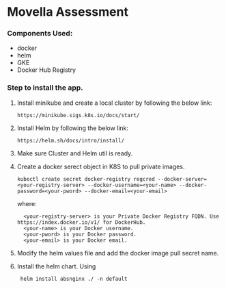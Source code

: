 # Movella Assessment

### Components Used:
- docker
- helm
- GKE
- Docker Hub Registry

### Step to install the app.

1. Install minikube and create a local cluster by following the below link:
  
   ``` https://minikube.sigs.k8s.io/docs/start/ ```

2. Install Helm by following the below link:

   ``` https://helm.sh/docs/intro/install/ ```

3. Make sure Cluster and Helm util is ready.
   
4. Create a docker serect object in K8S to pull private images.
    
    ```kubectl create secret docker-registry regcred --docker-server=<your-registry-server> --docker-username=<your-name> --docker-password=<your-pword> --docker-email=<your-email>```
    
    where:

         <your-registry-server> is your Private Docker Registry FQDN. Use https://index.docker.io/v1/ for DockerHub.
         <your-name> is your Docker username.
         <your-pword> is your Docker password.
         <your-email> is your Docker email.


5. Modify the helm values file and add the docker image pull secret name.

6. Install the helm chart. Using 

    ``` helm install absnginx ./ -n default```